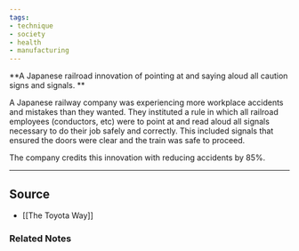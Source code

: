 ```yaml
---
tags:
- technique
- society
- health
- manufacturing
---
```

**A Japanese railroad innovation of pointing at and saying aloud all caution signs and signals. **

A Japanese railway company was experiencing more workplace accidents and mistakes than they wanted. They instituted a rule in which all railroad employees (conductors, etc) were to point at and read aloud all signals necessary to do their job safely and correctly. This included signals that ensured the doors were clear and the train was safe to proceed.

The company credits this innovation with reducing accidents by 85%.

---

## Source
- [[The Toyota Way]]

### Related Notes